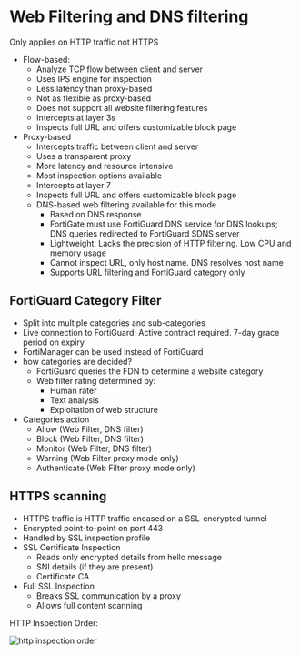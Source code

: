 # Web Filtering and DNS filtering
Only applies on HTTP traffic not HTTPS
* Flow-based:
  * Analyze TCP flow between client and server
  * Uses IPS engine for inspection
  * Less latency than proxy-based
  * Not as flexible as proxy-based
  * Does not support all website filtering features
  * Intercepts at layer 3s
  * Inspects full URL and offers customizable block page
* Proxy-based
  * Intercepts traffic between client and server
  * Uses a transparent proxy
  * More latency and resource intensive
  * Most inspection options available
  * Intercepts at layer 7
  * Inspects full URL and offers customizable block page
  * DNS-based web filtering available for this mode
    * Based on DNS response
    * FortiGate must use FortiGuard DNS service for DNS lookups; DNS queries redirected to FortiGuard SDNS server 
    * Lightweight: Lacks the precision of HTTP filtering. Low CPU and memory usage
    * Cannot inspect URL, only host name. DNS resolves host name
    * Supports URL filtering and FortiGuard category only

## FortiGuard Category Filter
* Split into multiple categories and sub-categories
* Live connection to FortiGuard: Active contract required. 7-day grace period on expiry
* FortiManager can be used instead of FortiGuard
* how categories are decided?
  * FortiGuard queries the FDN to determine a website category
  * Web filter rating determined by:
    * Human rater
    * Text analysis
    * Exploitation of web structure
* Categories action
  * Allow (Web Filter, DNS filter)
  * Block (Web Filter, DNS filter)
  * Monitor (Web Filter, DNS filter)
  * Warning (Web Filter proxy mode only)
  * Authenticate (Web Filter proxy mode only)
  
## HTTPS scanning
* HTTPS traffic is HTTP traffic encased on a SSL-encrypted tunnel
* Encrypted point-to-point on port 443
* Handled by SSL inspection profile
* SSL Certificate Inspection
  * Reads only encrypted details from hello message 
  * SNI details (if they are present)
  * Certificate CA
* Full SSL Inspection
  * Breaks SSL communication by a proxy
  * Allows full content scanning


HTTP Inspection Order:

![http inspection order](https://user-images.githubusercontent.com/31813625/39015246-c68b6aee-43ea-11e8-8405-1640ed0f72d9.png)

